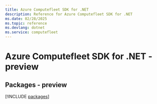 ```yaml
---
title: Azure Computefleet SDK for .NET
description: Reference for Azure Computefleet SDK for .NET
ms.date: 02/28/2025
ms.topic: reference
ms.devlang: dotnet
ms.service: computefleet
---
```

# Azure Computefleet SDK for .NET - preview
## Packages - preview
[!INCLUDE [packages](computefleet-index.md)]